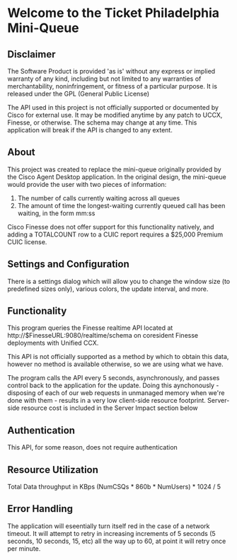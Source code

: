 # Welcome to the Ticket Philadelphia Mini-Queue

## Disclaimer
The Software Product is provided 'as is' without any express or implied warranty of any kind, including but not limited to any warranties of merchantability, noninfringement, or fitness of a particular purpose. It is released under the GPL (General Public License)

The API used in this project is not officially supported or documented by Cisco for external use. It may be modified anytime by any patch to UCCX, Finesse, or otherwise. The schema may change at any time. This application will break if the API is changed to any extent. 

## About
This project was created to replace the mini-queue originally provided by the Cisco Agent Desktop application. In the original design, the mini-queue would provide the user with two pieces of information:

1. The number of calls currently waiting across all queues
2. The amount of time the longest-waiting currently queued call has been waiting, in the form mm:ss

Cisco Finesse does not offer support for this functionality natively, and adding a TOTALCOUNT row to a CUIC report requires a $25,000 Premium CUIC license. 

## Settings and Configuration
There is a settings dialog which will allow you to change the window size (to predefined sizes only), various colors, the update interval, and more.

## Functionality
This program queries the Finesse realtime API located at http://$FinesseURL:9080/realtime/schema on coresident Finesse deployments with Unified CCX. 

This API is not officially supported as a method by which to obtain this data, however no method is available otherwise, so we are using what we have.

The program calls the API every 5 seconds, asynchronously, and passes control back to the application for the update. Doing this aynchonously - disposing of each of our web requests in unmanaged memory when we're done with them - results in a very low client-side resource footprint. Server-side resource cost is included in the Server Impact section below

## Authentication
This API, for some reason, does not require authentication

## Resource Utilization
Total Data throughput in KBps
(NumCSQs * 860b * NumUsers) * 1024 / 5

## Error Handling
The application will eseentially turn itself red in the case of a network timeout. It will attempt to retry in increasing increments of 5 seconds (5 seconds, 10 seconds, 15, etc) all the way up to 60, at point it will retry once per minute.